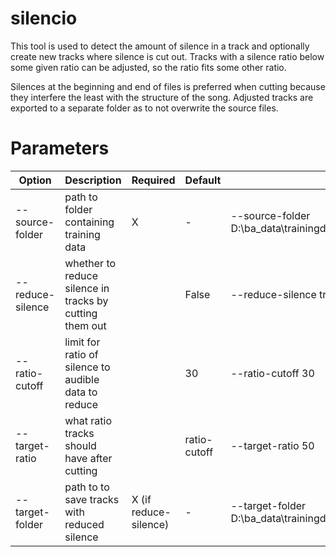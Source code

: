 # silencio

This tool is used to detect the amount of silence in a track and optionally create new tracks where silence is cut out.
Tracks with a silence ratio below some given ratio can be adjusted, so the ratio fits some other ratio.

Silences at the beginning and end of files is preferred when cutting because they interfere the least with the structure
of the song. Adjusted tracks are exported to a separate folder as to not overwrite the source files.

# Parameters

| Option           | Description                                             | Required              | Default      | Example                                                                 |
|------------------|---------------------------------------------------------|-----------------------|--------------|-------------------------------------------------------------------------|
| --source-folder  | path to folder containing training data                 | X                     | -            | --source-folder D:\ba_data\trainingdatageneration\target\tracks_22050hz |
| --reduce-silence | whether to reduce silence in tracks by cutting them out |                       | False        | --reduce-silence true                                                   |
| --ratio-cutoff   | limit for ratio of silence to audible data to reduce    |                       | 30           | --ratio-cutoff 30                                                       |
| --target-ratio   | what ratio tracks should have after cutting             |                       | ratio-cutoff | --target-ratio 50                                                       |
| --target-folder  | path to to save tracks with reduced silence             | X (if reduce-silence) | -            | --target-folder D:\ba_data\trainingdatageneration\silencetarget         |